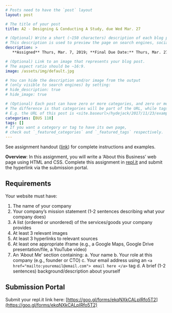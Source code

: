```yaml
---
# Posts need to have the `post` layout
layout: post

# The title of your post
title: A2 - Designing & Conducting A Study, due Wed Mar. 27

# (Optional) Write a short (~150 characters) description of each blog post.
# This description is used to preview the page on search engines, social media, etc.
description: >
   **Assigned** Thurs, Mar. 7, 2019; **Final Due Date:** Thurs, Mar. 27 @ 23:59 PM via [submission portal](https://goo.gl/forms/ekqNXkCALpIRfo5T2); Handout: [PDF](https://drive.google.com/file/d/1JwhXHxp3Z6Rjwg3zMz4OGyul6hW-TkhD/view?usp=sharing)

# (Optional) Link to an image that represents your blog post.
# The aspect ratio should be ~16:9.
image: /assets/img/default.jpg

# You can hide the description and/or image from the output
# (only visible to search engines) by setting:
# hide_description: true
# hide_image: true

# (Optional) Each post can have zero or more categories, and zero or more tags.
# The difference is that categories will be part of the URL, while tags will not.
# E.g. the URL of this post is <site.baseurl>/hydejack/2017/11/23/example-content/
categories: [BUS 110]
tags: []
# If you want a category or tag to have its own page,
# check out `_featured_categories` and `_featured_tags` respectively.
---
```


See assignment handout ([link](https://drive.google.com/file/d/1JwhXHxp3Z6Rjwg3zMz4OGyul6hW-TkhD/view?usp=sharing)) for complete instructions and examples.

**Overview**: In this assignment, you will write a ‘About this Business’ web page using HTML and CSS. Complete this assignment in [repl.it](https://repl.it/) and submit the hyperlink via the submission portal. 

## Requirements
Your website must have:
1. The name of your company
2. Your company’s mission statement (1-2 sentences describing what your company does)
3. A list (ordered or unordered) of the services/goods your company provides
4. At least 3 relevant images
5. At least 3 hyperlinks to relevant sources
6. At least one appropriate iframe (e.g., a Google Maps, Google Drive presentation/file, a YouTube video)
7. An ‘About Me’ section containing:
	a. Your name
	b. Your role at this company (e.g., founder or CTO)
	c. Your email address using an `<a href="mailto:youremail@email.com"> email here </a>` tag
	d. A brief (1-2 sentences) background/description about yourself

## Submission Portal
Submit your repl.it link here: [https://goo.gl/forms/ekqNXkCALpIRfo5T2](https://goo.gl/forms/ekqNXkCALpIRfo5T2)